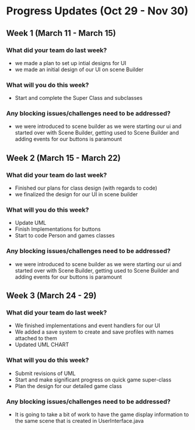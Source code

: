 # Progress Updates (Oct 29 - Nov 30)

## Week 1 (March 11 - March 15)

### What did your team do last week?
* we made a plan to set up intial designs for UI
* we made an initial design of our UI on scene Builder

### What will you do this week?
* Start and complete the Super Class and subclasses

### Any blocking issues/challenges need to be addressed?
* we were introduced to scene builder as we were starting our ui 
 and started over with Scene Builder, getting used to Scene Builder and
 adding events for our buttons is paramount
 
 ## Week 2 (March 15 - March 22)

### What did your team do last week?
* Finished our plans for class design (with regards to code)
* we finalized the design for our UI in scene builder

### What will you do this week?
* Update UML
* Finish Implementations for buttons
* Start to code Person and games classes

### Any blocking issues/challenges need to be addressed?
* we were introduced to scene builder as we were starting our ui 
 and started over with Scene Builder, getting used to Scene Builder and
 adding events for our buttons is paramount

## Week 3 (March 24 - 29)

### What did your team do last week?
* We finished implementations and event handlers for our UI
* We added a save system to create and save profiles with names attached to them
* Updated UML CHART

### What will you do this week?
* Submit revisions of UML
* Start and make significant progress on quick game super-class
* Plan the design for our detailed game class

### Any blocking issues/challenges need to be addressed?
* It is going to take a bit of work to have the game display information to the same 
scene that is created in UserInterface.java





